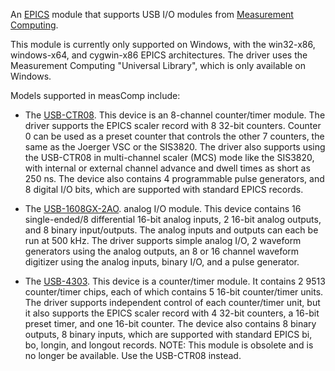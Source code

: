 An [EPICS](http://www.aps.anl.gov/epics/) 
module that supports USB I/O modules from [Measurement Computing](http://www.mccdaq.com).

This module is currently only supported on Windows, with the win32-x86, windows-x64,
and cygwin-x86 EPICS architectures. The driver uses the Measurement Computing "Universal
Library", which is only available on Windows. 

Models supported in measComp include:
* The [USB-CTR08](http://www.mccdaq.com/usb-data-acquisition/USB-CTR08.aspx).
This device is an 8-channel counter/timer module. The driver supports the EPICS
scaler record with 8 32-bit counters. Counter 0 can be used as a preset counter
that controls the other 7 counters, the same as the Joerger VSC or the SIS3820.
The driver also supports using the USB-CTR08 in multi-channel scaler (MCS) mode
like the SIS3820, with internal or external channel advance and dwell times as short
as 250 ns. The device also contains 4 programmable pulse generators, and 8 digital
I/O bits, which are supported with standard EPICS records.

* The [USB-1608GX-2AO](http://www.mccdaq.com/usb-data-acquisition/USB-1608GX-2AO.aspx).
analog I/O module. This device contains 16 single-ended/8 differential 16-bit analog
inputs, 2 16-bit analog outputs, and 8 binary input/outputs. The analog inputs and
outputs can each be run at 500 kHz. The driver supports simple analog I/O, 2 waveform
generators using the analog outputs, an 8 or 16 channel waveform digitizer using
the analog inputs, binary I/O, and a pulse generator.

* The [USB-4303](http://www.mccdaq.com/usb-data-acquisition/USB-4303.aspx).
This device is a counter/timer module. It contains 2 9513 counter/timer chips, each
of which contains 5 16-bit counter/timer units. The driver supports independent
control of each counter/timer unit, but it also supports the EPICS scaler record
with 4 32-bit counters, a 16-bit preset timer, and one 16-bit counter. The device
also contains 8 binary outputs, 8 binary inputs, which are supported with standard
EPICS bi, bo, longin, and longout records. NOTE: This module is obsolete and is
no longer be available. Use the USB-CTR08 instead.
 
